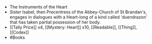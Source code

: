 - The Instruments of the Heart
- Sister Isabel, then Precentress of the Abbey-Church of St Brandan's, engages in dialogues with a Heart-long of a kind called 'duendrazon' that has taken partial possession of her body.
- [[Tally Price]] x4, [[Mystery: Heart]] x10, [[Readable]], [[Thing]], [[Codex]]
- #Books